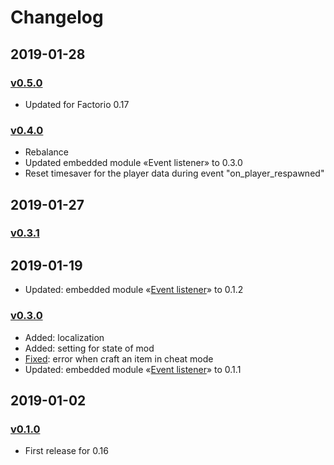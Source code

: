 # Changelog

## 2019-01-28

### [v0.5.0][v0.5.0]

* Updated for Factorio 0.17

### [v0.4.0][v0.4.0]

* Rebalance
* Updated embedded module «Event listener» to 0.3.0
* Reset timesaver for the player data during event "on_player_respawned"

## 2019-01-27

### [v0.3.1][v0.3.1]

## 2019-01-19

* Updated: embedded module «[Event listener](https://gitlab.com/ZwerOxotnik/event-listener)» to 0.1.2

### [v0.3.0][v0.3.0]

* Added: localization
* Added: setting for state of mod
* [Fixed](https://mods.factorio.com/mod/timesaver-for-crafting/discussion/5c42cd347f3064000b047d3d): error when craft an item in cheat mode
* Updated: embedded module «[Event listener](https://gitlab.com/ZwerOxotnik/event-listener)» to 0.1.1

## 2019-01-02

### [v0.1.0][v0.1.0]

* First release for 0.16

[v0.5.0]: https://mods.factorio.com/download/timesaver-for-crafting/5c781150fc4f4e000dd73ad0
[v0.4.0]: https://mods.factorio.com/download/timesaver-for-crafting/5c780c67dab877000d27f7bd
[v0.3.1]: https://mods.factorio.com/download/timesaver-for-crafting/5c4d7d639daafb000debf734
[v0.3.0]: https://mods.factorio.com/download/timesaver-for-crafting/5c431a4daeb706000d09a77d
[v0.1.0]: https://mods.factorio.com/download/timesaver-for-crafting/5c2cdd91f64c7c000b0d2e84
